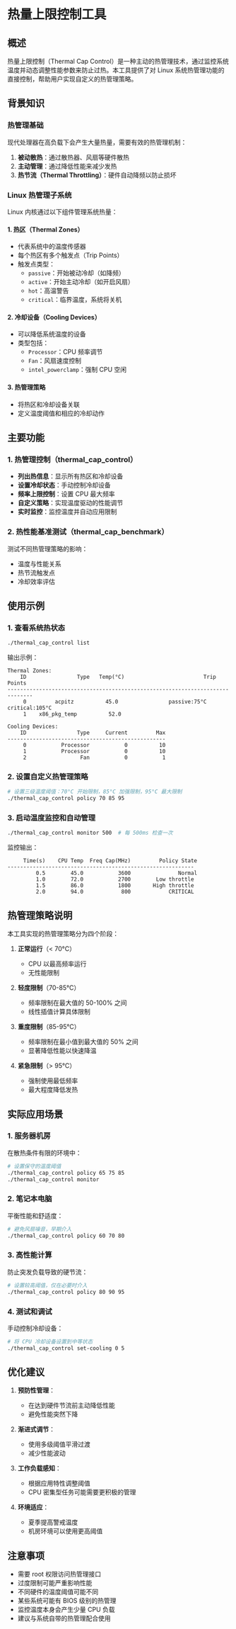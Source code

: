 # 热量上限控制工具

## 概述

热量上限控制（Thermal Cap Control）是一种主动的热管理技术，通过监控系统温度并动态调整性能参数来防止过热。本工具提供了对 Linux 系统热管理功能的直接控制，帮助用户实现自定义的热管理策略。

## 背景知识

### 热管理基础

现代处理器在高负载下会产生大量热量，需要有效的热管理机制：

1. **被动散热**：通过散热器、风扇等硬件散热
2. **主动管理**：通过降低性能来减少发热
3. **热节流（Thermal Throttling）**：硬件自动降频以防止损坏

### Linux 热管理子系统

Linux 内核通过以下组件管理系统热量：

#### 1. 热区（Thermal Zones）
- 代表系统中的温度传感器
- 每个热区有多个触发点（Trip Points）
- 触发点类型：
  - `passive`：开始被动冷却（如降频）
  - `active`：开始主动冷却（如开启风扇）
  - `hot`：高温警告
  - `critical`：临界温度，系统将关机

#### 2. 冷却设备（Cooling Devices）
- 可以降低系统温度的设备
- 类型包括：
  - `Processor`：CPU 频率调节
  - `Fan`：风扇速度控制
  - `intel_powerclamp`：强制 CPU 空闲

#### 3. 热管理策略
- 将热区和冷却设备关联
- 定义温度阈值和相应的冷却动作

## 主要功能

### 1. 热管理控制（thermal_cap_control）

- **列出热信息**：显示所有热区和冷却设备
- **设置冷却状态**：手动控制冷却设备
- **频率上限控制**：设置 CPU 最大频率
- **自定义策略**：实现温度驱动的性能调节
- **实时监控**：监控温度并自动应用限制

### 2. 热性能基准测试（thermal_cap_benchmark）

测试不同热管理策略的影响：
- 温度与性能关系
- 热节流触发点
- 冷却效率评估

## 使用示例

### 1. 查看系统热状态

```bash
./thermal_cap_control list
```

输出示例：
```
Thermal Zones:
    ID                Type   Temp(°C)                         Trip Points
------------------------------------------------------------------------------
     0         acpitz          45.0                passive:75°C critical:105°C
     1    x86_pkg_temp          52.0                                           

Cooling Devices:
    ID                Type     Current         Max
--------------------------------------------------
     0           Processor           0          10
     1           Processor           0          10
     2                 Fan           0           1
```

### 2. 设置自定义热管理策略

```bash
# 设置三级温度阈值：70°C 开始限制，85°C 加强限制，95°C 最大限制
./thermal_cap_control policy 70 85 95
```

### 3. 启动温度监控和自动管理

```bash
./thermal_cap_control monitor 500  # 每 500ms 检查一次
```

监控输出：
```
     Time(s)    CPU Temp  Freq Cap(MHz)         Policy State
-----------------------------------------------------------
         0.5        45.0           3600               Normal
         1.0        72.0           2700        Low throttle
         1.5        86.0           1800       High throttle
         2.0        94.0            800            CRITICAL
```

## 热管理策略说明

本工具实现的热管理策略分为四个阶段：

1. **正常运行**（< 70°C）
   - CPU 以最高频率运行
   - 无性能限制

2. **轻度限制**（70-85°C）
   - 频率限制在最大值的 50-100% 之间
   - 线性插值计算具体限制

3. **重度限制**（85-95°C）
   - 频率限制在最小值到最大值的 50% 之间
   - 显著降低性能以快速降温

4. **紧急限制**（> 95°C）
   - 强制使用最低频率
   - 最大程度降低发热

## 实际应用场景

### 1. 服务器机房

在散热条件有限的环境中：
```bash
# 设置保守的温度阈值
./thermal_cap_control policy 65 75 85
./thermal_cap_control monitor
```

### 2. 笔记本电脑

平衡性能和舒适度：
```bash
# 避免风扇噪音，早期介入
./thermal_cap_control policy 60 70 80
```

### 3. 高性能计算

防止突发负载导致的硬节流：
```bash
# 设置较高阈值，仅在必要时介入
./thermal_cap_control policy 80 90 95
```

### 4. 测试和调试

手动控制冷却设备：
```bash
# 将 CPU 冷却设备设置到中等状态
./thermal_cap_control set-cooling 0 5
```

## 优化建议

1. **预防性管理**：
   - 在达到硬件节流前主动降低性能
   - 避免性能突然下降

2. **渐进式调节**：
   - 使用多级阈值平滑过渡
   - 减少性能波动

3. **工作负载感知**：
   - 根据应用特性调整阈值
   - CPU 密集型任务可能需要更积极的管理

4. **环境适应**：
   - 夏季提高警戒温度
   - 机房环境可以使用更高阈值

## 注意事项

- 需要 root 权限访问热管理接口
- 过度限制可能严重影响性能
- 不同硬件的温度阈值可能不同
- 某些系统可能有 BIOS 级别的热管理
- 监控温度本身会产生少量 CPU 负载
- 建议与系统自带的热管理配合使用